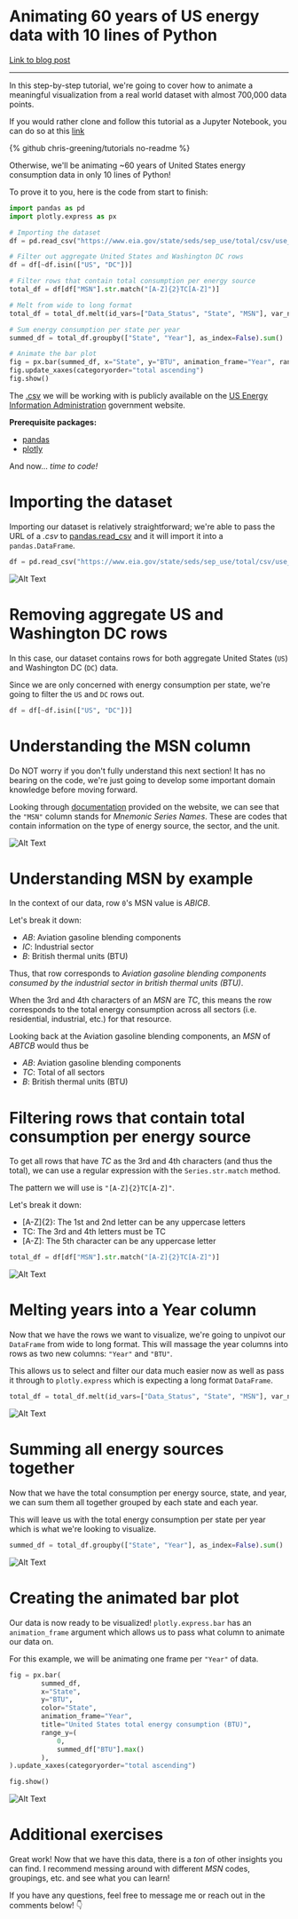 # Animating 60 years of US energy data with 10 lines of Python
[Link to blog post](https://dev.to/chrisgreening/animating-60-years-of-us-energy-data-with-10-lines-of-python-afi)

---

In this step-by-step tutorial, we're going to cover how to animate a meaningful visualization from a real world dataset with almost 700,000 data points. 

If you would rather clone and follow this tutorial as a Jupyter Notebook, you can do so at this [link](https://github.com/chris-greening/tutorials/blob/master/Python/us-animated-energy-plot/united_states_energy_exploration.ipynb)

{% github chris-greening/tutorials no-readme %}

Otherwise, we'll be animating ~60 years of United States energy consumption data in only 10 lines of Python! 

To prove it to you, here is the code from start to finish: 

```python
import pandas as pd 
import plotly.express as px 

# Importing the dataset
df = pd.read_csv("https://www.eia.gov/state/seds/sep_use/total/csv/use_all_btu.csv")

# Filter out aggregate United States and Washington DC rows
df = df[~df.isin(["US", "DC"])]

# Filter rows that contain total consumption per energy source
total_df = df[df["MSN"].str.match("[A-Z]{2}TC[A-Z]")]

# Melt from wide to long format 
total_df = total_df.melt(id_vars=["Data_Status", "State", "MSN"], var_name="Year", value_name="BTU")

# Sum energy consumption per state per year 
summed_df = total_df.groupby(["State", "Year"], as_index=False).sum()

# Animate the bar plot
fig = px.bar(summed_df, x="State", y="BTU", animation_frame="Year", range_y=(0, summed_df["BTU"].max()), color="State", title="United States total energy consumption (BTU)")
fig.update_xaxes(categoryorder="total ascending")
fig.show()
```

The [.csv](https://www.eia.gov/state/seds/sep_use/total/csv/use_all_btu.csv) we will be working with is publicly available on the [US Energy Information Administration](https://www.eia.gov/) government website. 

**Prerequisite packages:**
- [pandas](https://pandas.pydata.org/)
- [plotly](https://plotly.com/python/)

And now... _time to code!_

# Importing the dataset 

Importing our dataset is relatively straightforward; we're able to pass the URL of a _.csv_ to [pandas.read_csv](https://pandas.pydata.org/pandas-docs/stable/reference/api/pandas.read_csv.html) and it will import it into a `pandas.DataFrame`. 

```python
df = pd.read_csv("https://www.eia.gov/state/seds/sep_use/total/csv/use_all_btu.csv")
```

![Alt Text](https://dev-to-uploads.s3.amazonaws.com/i/na5y7rysi9c7ilupp2dw.gif)

# Removing aggregate US and Washington DC rows

In this case, our dataset contains rows for both aggregate United States (`US`) and Washington DC (`DC`) data. 

Since we are only concerned with energy consumption per state, we're going to filter the `US` and `DC` rows out.

```python
df = df[~df.isin(["US", "DC"])]
```

# Understanding the MSN column

Do NOT worry if you don't fully understand this next section! It has no bearing on the code, we're just going to develop some important domain knowledge before moving forward.

Looking through [documentation](https://www.eia.gov/state/seds/sep_fuel/html/csv/fuel_csv_doc.pdf) provided on the website, we can see that the `"MSN"` column stands for _Mnemonic Series Names_. These are codes that contain information on the type of energy source, the sector, and the unit. 

![Alt Text](https://dev-to-uploads.s3.amazonaws.com/i/wl3aesjpem7oc64dnvdq.png)

# Understanding MSN by example

In the context of our data, row `0`'s MSN value is _ABICB_.

Let's break it down:
- _AB_: Aviation gasoline blending components 
- _IC_: Industrial sector 
- _B_: British thermal units (BTU)

Thus, that row corresponds to _Aviation gasoline blending components consumed by the industrial sector in british thermal units (BTU)_.

When the 3rd and 4th characters of an  _MSN_ are _TC_, this means the row corresponds to the total energy consumption across all sectors (i.e. residential, industrial, etc.) for that resource.

Looking back at the Aviation gasoline blending components, an _MSN_ of _ABTCB_ would thus be 
- _AB_: Aviation gasoline blending components 
- _TC_: Total of all sectors
- _B_: British thermal units (BTU)

# Filtering rows that contain total consumption per energy source

To get all rows that have _TC_ as the 3rd and 4th characters (and thus the total), we can use a regular expression with the `Series.str.match` method. 

The pattern we will use is `"[A-Z]{2}TC[A-Z]"`. 

Let's break it down: 

- [A-Z]{2}: The 1st and 2nd letter can be any uppercase letters
- TC: The 3rd and 4th letters must be TC 
- [A-Z]: The 5th character can be any uppercase letter

```python
total_df = df[df["MSN"].str.match("[A-Z]{2}TC[A-Z]")]
```

![Alt Text](https://dev-to-uploads.s3.amazonaws.com/i/1gfe44ba93zofzigw1n7.png)

# Melting years into a Year column

Now that we have the rows we want to visualize, we're going to unpivot our `DataFrame` from wide to long format. This will massage the year columns into rows as two new columns: `"Year"` and `"BTU"`.

This allows us to select and filter our data much easier now as well as pass it through to `plotly.express` which is expecting a long format `DataFrame`.

```python
total_df = total_df.melt(id_vars=["Data_Status", "State", "MSN"], var_name="Year", value_name="BTU")
```

![Alt Text](https://dev-to-uploads.s3.amazonaws.com/i/0lhyyw4tz8dsy47gk8e2.png)

# Summing all energy sources together

Now that we have the total consumption per energy source, state, and year, we can sum them all together grouped by each state and each year. 

This will leave us with the total energy consumption per state per year which is what we're looking to visualize. 

```python
summed_df = total_df.groupby(["State", "Year"], as_index=False).sum()
```

![Alt Text](https://dev-to-uploads.s3.amazonaws.com/i/9qosmrd2jzacykrxtjeg.png)

# Creating the animated bar plot

Our data is now ready to be visualized! `plotly.express.bar` has an `animation_frame` argument which allows us to pass what column to animate our data on. 

For this example, we will be animating one frame per `"Year"` of data. 

```python
fig = px.bar(
        summed_df, 
        x="State", 
        y="BTU", 
        color="State",
        animation_frame="Year", 
        title="United States total energy consumption (BTU)",
        range_y=(
            0, 
            summed_df["BTU"].max()
        ), 
).update_xaxes(categoryorder="total ascending")

fig.show()
```

![Alt Text](https://dev-to-uploads.s3.amazonaws.com/i/oar80z4dlknjk1dnicab.gif)

# Additional exercises 

Great work! Now that we have this data, there is a _ton_ of other insights you can find. I recommend messing around with different _MSN_ codes, groupings, etc. and see what you can learn! 

If you have any questions, feel free to message me or reach out in the comments below! :point_down: